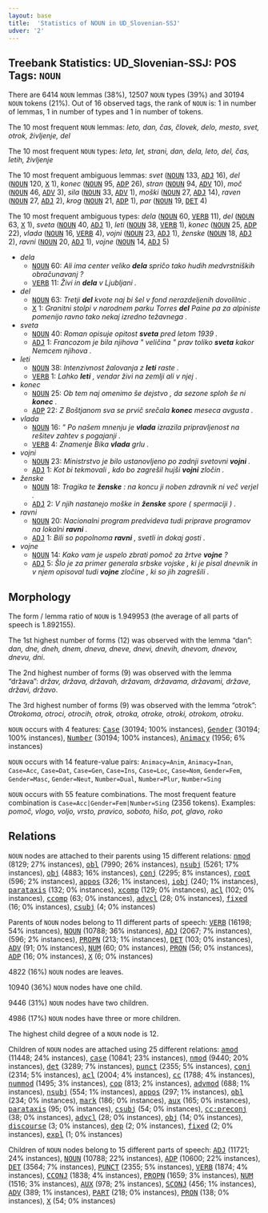 ```yaml
---
layout: base
title:  'Statistics of NOUN in UD_Slovenian-SSJ'
udver: '2'
---
```


## Treebank Statistics: UD_Slovenian-SSJ: POS Tags: `NOUN`

There are 6414 `NOUN` lemmas (38%), 12507 `NOUN` types (39%) and 30194 `NOUN` tokens (21%).
Out of 16 observed tags, the rank of `NOUN` is: 1 in number of lemmas, 1 in number of types and 1 in number of tokens.

The 10 most frequent `NOUN` lemmas: <em>leto, dan, čas, človek, delo, mesto, svet, otrok, življenje, del</em>

The 10 most frequent `NOUN` types:  <em>leta, let, strani, dan, dela, leto, del, čas, letih, življenje</em>

The 10 most frequent ambiguous lemmas: <em>svet</em> (<tt><a href="sl_ssj-pos-NOUN.html">NOUN</a></tt> 133, <tt><a href="sl_ssj-pos-ADJ.html">ADJ</a></tt> 16), <em>del</em> (<tt><a href="sl_ssj-pos-NOUN.html">NOUN</a></tt> 120, <tt><a href="sl_ssj-pos-X.html">X</a></tt> 1), <em>konec</em> (<tt><a href="sl_ssj-pos-NOUN.html">NOUN</a></tt> 95, <tt><a href="sl_ssj-pos-ADP.html">ADP</a></tt> 26), <em>stran</em> (<tt><a href="sl_ssj-pos-NOUN.html">NOUN</a></tt> 94, <tt><a href="sl_ssj-pos-ADV.html">ADV</a></tt> 10), <em>moč</em> (<tt><a href="sl_ssj-pos-NOUN.html">NOUN</a></tt> 46, <tt><a href="sl_ssj-pos-ADV.html">ADV</a></tt> 3), <em>sila</em> (<tt><a href="sl_ssj-pos-NOUN.html">NOUN</a></tt> 33, <tt><a href="sl_ssj-pos-ADV.html">ADV</a></tt> 1), <em>moški</em> (<tt><a href="sl_ssj-pos-NOUN.html">NOUN</a></tt> 27, <tt><a href="sl_ssj-pos-ADJ.html">ADJ</a></tt> 14), <em>raven</em> (<tt><a href="sl_ssj-pos-NOUN.html">NOUN</a></tt> 27, <tt><a href="sl_ssj-pos-ADJ.html">ADJ</a></tt> 2), <em>krog</em> (<tt><a href="sl_ssj-pos-NOUN.html">NOUN</a></tt> 21, <tt><a href="sl_ssj-pos-ADP.html">ADP</a></tt> 1), <em>par</em> (<tt><a href="sl_ssj-pos-NOUN.html">NOUN</a></tt> 19, <tt><a href="sl_ssj-pos-DET.html">DET</a></tt> 4)

The 10 most frequent ambiguous types:  <em>dela</em> (<tt><a href="sl_ssj-pos-NOUN.html">NOUN</a></tt> 60, <tt><a href="sl_ssj-pos-VERB.html">VERB</a></tt> 11), <em>del</em> (<tt><a href="sl_ssj-pos-NOUN.html">NOUN</a></tt> 63, <tt><a href="sl_ssj-pos-X.html">X</a></tt> 1), <em>sveta</em> (<tt><a href="sl_ssj-pos-NOUN.html">NOUN</a></tt> 40, <tt><a href="sl_ssj-pos-ADJ.html">ADJ</a></tt> 1), <em>leti</em> (<tt><a href="sl_ssj-pos-NOUN.html">NOUN</a></tt> 38, <tt><a href="sl_ssj-pos-VERB.html">VERB</a></tt> 1), <em>konec</em> (<tt><a href="sl_ssj-pos-NOUN.html">NOUN</a></tt> 25, <tt><a href="sl_ssj-pos-ADP.html">ADP</a></tt> 22), <em>vlada</em> (<tt><a href="sl_ssj-pos-NOUN.html">NOUN</a></tt> 16, <tt><a href="sl_ssj-pos-VERB.html">VERB</a></tt> 4), <em>vojni</em> (<tt><a href="sl_ssj-pos-NOUN.html">NOUN</a></tt> 23, <tt><a href="sl_ssj-pos-ADJ.html">ADJ</a></tt> 1), <em>ženske</em> (<tt><a href="sl_ssj-pos-NOUN.html">NOUN</a></tt> 18, <tt><a href="sl_ssj-pos-ADJ.html">ADJ</a></tt> 2), <em>ravni</em> (<tt><a href="sl_ssj-pos-NOUN.html">NOUN</a></tt> 20, <tt><a href="sl_ssj-pos-ADJ.html">ADJ</a></tt> 1), <em>vojne</em> (<tt><a href="sl_ssj-pos-NOUN.html">NOUN</a></tt> 14, <tt><a href="sl_ssj-pos-ADJ.html">ADJ</a></tt> 5)


* <em>dela</em>
  * <tt><a href="sl_ssj-pos-NOUN.html">NOUN</a></tt> 60: <em>Ali ima center veliko <b>dela</b> spričo tako hudih medvrstniških obračunavanj ?</em>
  * <tt><a href="sl_ssj-pos-VERB.html">VERB</a></tt> 11: <em>Živi in <b>dela</b> v Ljubljani .</em>
* <em>del</em>
  * <tt><a href="sl_ssj-pos-NOUN.html">NOUN</a></tt> 63: <em>Tretji <b>del</b> kvote naj bi šel v fond nerazdeljenih dovolilnic .</em>
  * <tt><a href="sl_ssj-pos-X.html">X</a></tt> 1: <em>Granitni stolpi v narodnem parku Torres <b>del</b> Paine pa za alpiniste pomenijo ravno tako nekaj izredno težavnega .</em>
* <em>sveta</em>
  * <tt><a href="sl_ssj-pos-NOUN.html">NOUN</a></tt> 40: <em>Roman opisuje opitost <b>sveta</b> pred letom 1939 .</em>
  * <tt><a href="sl_ssj-pos-ADJ.html">ADJ</a></tt> 1: <em>Francozom je bila njihova " veličina " prav toliko <b>sveta</b> kakor Nemcem njihova .</em>
* <em>leti</em>
  * <tt><a href="sl_ssj-pos-NOUN.html">NOUN</a></tt> 38: <em>Intenzivnost žalovanja z <b>leti</b> raste .</em>
  * <tt><a href="sl_ssj-pos-VERB.html">VERB</a></tt> 1: <em>Lahko <b>leti</b> , vendar živi na zemlji ali v njej .</em>
* <em>konec</em>
  * <tt><a href="sl_ssj-pos-NOUN.html">NOUN</a></tt> 25: <em>Ob tem naj omenimo še dejstvo , da sezone sploh še ni <b>konec</b> .</em>
  * <tt><a href="sl_ssj-pos-ADP.html">ADP</a></tt> 22: <em>Z Boštjanom sva se prvič srečala <b>konec</b> meseca avgusta .</em>
* <em>vlada</em>
  * <tt><a href="sl_ssj-pos-NOUN.html">NOUN</a></tt> 16: <em>" Po našem mnenju je <b>vlada</b> izrazila pripravljenost na rešitev zahtev s pogajanji .</em>
  * <tt><a href="sl_ssj-pos-VERB.html">VERB</a></tt> 4: <em>Znamenje Bika <b>vlada</b> grlu .</em>
* <em>vojni</em>
  * <tt><a href="sl_ssj-pos-NOUN.html">NOUN</a></tt> 23: <em>Ministrstvo je bilo ustanovljeno po zadnji svetovni <b>vojni</b> .</em>
  * <tt><a href="sl_ssj-pos-ADJ.html">ADJ</a></tt> 1: <em>Kot bi tekmovali , kdo bo zagrešil hujši <b>vojni</b> zločin .</em>
* <em>ženske</em>
  * <tt><a href="sl_ssj-pos-NOUN.html">NOUN</a></tt> 18: <em>Tragika te <b>ženske</b> : na koncu ji noben zdravnik ni več verjel .</em>
  * <tt><a href="sl_ssj-pos-ADJ.html">ADJ</a></tt> 2: <em>V njih nastanejo moške in <b>ženske</b> spore ( spermaciji ) .</em>
* <em>ravni</em>
  * <tt><a href="sl_ssj-pos-NOUN.html">NOUN</a></tt> 20: <em>Nacionalni program predvideva tudi priprave programov na lokalni <b>ravni</b> .</em>
  * <tt><a href="sl_ssj-pos-ADJ.html">ADJ</a></tt> 1: <em>Bili so popolnoma <b>ravni</b> , svetli in dokaj gosti .</em>
* <em>vojne</em>
  * <tt><a href="sl_ssj-pos-NOUN.html">NOUN</a></tt> 14: <em>Kako vam je uspelo zbrati pomoč za žrtve <b>vojne</b> ?</em>
  * <tt><a href="sl_ssj-pos-ADJ.html">ADJ</a></tt> 5: <em>Šlo je za primer generala srbske vojske , ki je pisal dnevnik in v njem opisoval tudi <b>vojne</b> zločine , ki so jih zagrešili .</em>

## Morphology

The form / lemma ratio of `NOUN` is 1.949953 (the average of all parts of speech is 1.892155).

The 1st highest number of forms (12) was observed with the lemma “dan”: <em>dan, dne, dneh, dnem, dneva, dneve, dnevi, dnevih, dnevom, dnevov, dnevu, dni</em>.

The 2nd highest number of forms (9) was observed with the lemma “država”: <em>držav, država, državah, državam, državama, državami, države, državi, državo</em>.

The 3rd highest number of forms (9) was observed with the lemma “otrok”: <em>Otrokoma, otroci, otrocih, otrok, otroka, otroke, otroki, otrokom, otroku</em>.

`NOUN` occurs with 4 features: <tt><a href="sl_ssj-feat-Case.html">Case</a></tt> (30194; 100% instances), <tt><a href="sl_ssj-feat-Gender.html">Gender</a></tt> (30194; 100% instances), <tt><a href="sl_ssj-feat-Number.html">Number</a></tt> (30194; 100% instances), <tt><a href="sl_ssj-feat-Animacy.html">Animacy</a></tt> (1956; 6% instances)

`NOUN` occurs with 14 feature-value pairs: `Animacy=Anim`, `Animacy=Inan`, `Case=Acc`, `Case=Dat`, `Case=Gen`, `Case=Ins`, `Case=Loc`, `Case=Nom`, `Gender=Fem`, `Gender=Masc`, `Gender=Neut`, `Number=Dual`, `Number=Plur`, `Number=Sing`

`NOUN` occurs with 55 feature combinations.
The most frequent feature combination is `Case=Acc|Gender=Fem|Number=Sing` (2356 tokens).
Examples: <em>pomoč, vlogo, voljo, vrsto, pravico, soboto, hišo, pot, glavo, roko</em>


## Relations

`NOUN` nodes are attached to their parents using 15 different relations: <tt><a href="sl_ssj-dep-nmod.html">nmod</a></tt> (8129; 27% instances), <tt><a href="sl_ssj-dep-obl.html">obl</a></tt> (7990; 26% instances), <tt><a href="sl_ssj-dep-nsubj.html">nsubj</a></tt> (5261; 17% instances), <tt><a href="sl_ssj-dep-obj.html">obj</a></tt> (4883; 16% instances), <tt><a href="sl_ssj-dep-conj.html">conj</a></tt> (2295; 8% instances), <tt><a href="sl_ssj-dep-root.html">root</a></tt> (596; 2% instances), <tt><a href="sl_ssj-dep-appos.html">appos</a></tt> (326; 1% instances), <tt><a href="sl_ssj-dep-iobj.html">iobj</a></tt> (240; 1% instances), <tt><a href="sl_ssj-dep-parataxis.html">parataxis</a></tt> (132; 0% instances), <tt><a href="sl_ssj-dep-xcomp.html">xcomp</a></tt> (129; 0% instances), <tt><a href="sl_ssj-dep-acl.html">acl</a></tt> (102; 0% instances), <tt><a href="sl_ssj-dep-ccomp.html">ccomp</a></tt> (63; 0% instances), <tt><a href="sl_ssj-dep-advcl.html">advcl</a></tt> (28; 0% instances), <tt><a href="sl_ssj-dep-fixed.html">fixed</a></tt> (16; 0% instances), <tt><a href="sl_ssj-dep-csubj.html">csubj</a></tt> (4; 0% instances)

Parents of `NOUN` nodes belong to 11 different parts of speech: <tt><a href="sl_ssj-pos-VERB.html">VERB</a></tt> (16198; 54% instances), <tt><a href="sl_ssj-pos-NOUN.html">NOUN</a></tt> (10788; 36% instances), <tt><a href="sl_ssj-pos-ADJ.html">ADJ</a></tt> (2067; 7% instances),  (596; 2% instances), <tt><a href="sl_ssj-pos-PROPN.html">PROPN</a></tt> (213; 1% instances), <tt><a href="sl_ssj-pos-DET.html">DET</a></tt> (103; 0% instances), <tt><a href="sl_ssj-pos-ADV.html">ADV</a></tt> (91; 0% instances), <tt><a href="sl_ssj-pos-NUM.html">NUM</a></tt> (60; 0% instances), <tt><a href="sl_ssj-pos-PRON.html">PRON</a></tt> (56; 0% instances), <tt><a href="sl_ssj-pos-ADP.html">ADP</a></tt> (16; 0% instances), <tt><a href="sl_ssj-pos-X.html">X</a></tt> (6; 0% instances)

4822 (16%) `NOUN` nodes are leaves.

10940 (36%) `NOUN` nodes have one child.

9446 (31%) `NOUN` nodes have two children.

4986 (17%) `NOUN` nodes have three or more children.

The highest child degree of a `NOUN` node is 12.

Children of `NOUN` nodes are attached using 25 different relations: <tt><a href="sl_ssj-dep-amod.html">amod</a></tt> (11448; 24% instances), <tt><a href="sl_ssj-dep-case.html">case</a></tt> (10841; 23% instances), <tt><a href="sl_ssj-dep-nmod.html">nmod</a></tt> (9440; 20% instances), <tt><a href="sl_ssj-dep-det.html">det</a></tt> (3289; 7% instances), <tt><a href="sl_ssj-dep-punct.html">punct</a></tt> (2355; 5% instances), <tt><a href="sl_ssj-dep-conj.html">conj</a></tt> (2314; 5% instances), <tt><a href="sl_ssj-dep-acl.html">acl</a></tt> (2004; 4% instances), <tt><a href="sl_ssj-dep-cc.html">cc</a></tt> (1788; 4% instances), <tt><a href="sl_ssj-dep-nummod.html">nummod</a></tt> (1495; 3% instances), <tt><a href="sl_ssj-dep-cop.html">cop</a></tt> (813; 2% instances), <tt><a href="sl_ssj-dep-advmod.html">advmod</a></tt> (688; 1% instances), <tt><a href="sl_ssj-dep-nsubj.html">nsubj</a></tt> (554; 1% instances), <tt><a href="sl_ssj-dep-appos.html">appos</a></tt> (297; 1% instances), <tt><a href="sl_ssj-dep-obl.html">obl</a></tt> (234; 0% instances), <tt><a href="sl_ssj-dep-mark.html">mark</a></tt> (186; 0% instances), <tt><a href="sl_ssj-dep-aux.html">aux</a></tt> (165; 0% instances), <tt><a href="sl_ssj-dep-parataxis.html">parataxis</a></tt> (95; 0% instances), <tt><a href="sl_ssj-dep-csubj.html">csubj</a></tt> (54; 0% instances), <tt><a href="sl_ssj-dep-cc-preconj.html">cc:preconj</a></tt> (38; 0% instances), <tt><a href="sl_ssj-dep-advcl.html">advcl</a></tt> (28; 0% instances), <tt><a href="sl_ssj-dep-obj.html">obj</a></tt> (14; 0% instances), <tt><a href="sl_ssj-dep-discourse.html">discourse</a></tt> (3; 0% instances), <tt><a href="sl_ssj-dep-dep.html">dep</a></tt> (2; 0% instances), <tt><a href="sl_ssj-dep-fixed.html">fixed</a></tt> (2; 0% instances), <tt><a href="sl_ssj-dep-expl.html">expl</a></tt> (1; 0% instances)

Children of `NOUN` nodes belong to 15 different parts of speech: <tt><a href="sl_ssj-pos-ADJ.html">ADJ</a></tt> (11721; 24% instances), <tt><a href="sl_ssj-pos-NOUN.html">NOUN</a></tt> (10788; 22% instances), <tt><a href="sl_ssj-pos-ADP.html">ADP</a></tt> (10600; 22% instances), <tt><a href="sl_ssj-pos-DET.html">DET</a></tt> (3564; 7% instances), <tt><a href="sl_ssj-pos-PUNCT.html">PUNCT</a></tt> (2355; 5% instances), <tt><a href="sl_ssj-pos-VERB.html">VERB</a></tt> (1874; 4% instances), <tt><a href="sl_ssj-pos-CCONJ.html">CCONJ</a></tt> (1838; 4% instances), <tt><a href="sl_ssj-pos-PROPN.html">PROPN</a></tt> (1659; 3% instances), <tt><a href="sl_ssj-pos-NUM.html">NUM</a></tt> (1516; 3% instances), <tt><a href="sl_ssj-pos-AUX.html">AUX</a></tt> (978; 2% instances), <tt><a href="sl_ssj-pos-SCONJ.html">SCONJ</a></tt> (456; 1% instances), <tt><a href="sl_ssj-pos-ADV.html">ADV</a></tt> (389; 1% instances), <tt><a href="sl_ssj-pos-PART.html">PART</a></tt> (218; 0% instances), <tt><a href="sl_ssj-pos-PRON.html">PRON</a></tt> (138; 0% instances), <tt><a href="sl_ssj-pos-X.html">X</a></tt> (54; 0% instances)

